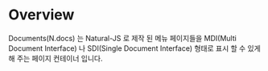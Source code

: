 Overview
===

Documents(N.docs) 는 Natural-JS 로 제작 된 메뉴 페이지들을 MDI(Multi Document Interface) 나 SDI(Single Document Interface) 형태로 표시 할 수 있게 해 주는 페이지 컨테이너 입니다.